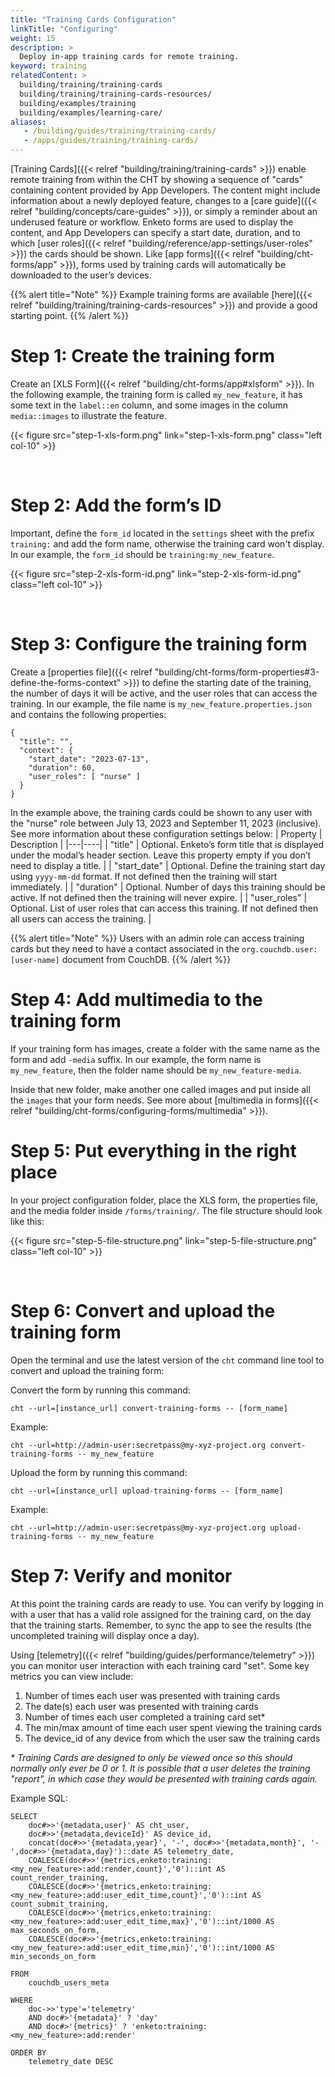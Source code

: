 ```yaml
---
title: "Training Cards Configuration"
linkTitle: "Configuring"
weight: 15
description: >
  Deploy in-app training cards for remote training.
keyword: training
relatedContent: >
  building/training/training-cards
  building/training/training-cards-resources/
  building/examples/training
  building/examples/learning-care/
aliases:
   - /building/guides/training/training-cards/
   - /apps/guides/training/training-cards/
---
```


[Training Cards]({{< relref "building/training/training-cards" >}}) enable remote training from within the CHT by showing a sequence of "cards" containing content provided by App Developers. The content might include information about a newly deployed feature, changes to a [care guide]({{< relref "building/concepts/care-guides" >}}), or simply a reminder about an underused feature or workflow. Enketo forms are used to display the content, and App Developers can specify a start date, duration, and to which [user roles]({{< relref "building/reference/app-settings/user-roles" >}}) the cards should be shown. Like [app forms]({{< relref "building/cht-forms/app" >}}), forms used by training cards will automatically be downloaded to the user’s devices.

{{% alert title="Note" %}} Example training forms are available [here]({{< relref "building/training/training-cards-resources" >}}) and provide a good starting point. {{% /alert %}}

# Step 1: Create the training form

Create an [XLS Form]({{< relref "building/cht-forms/app#xlsform" >}}). In the following example, the training form is called `my_new_feature`, it has some text in the `label::en` column, and some images in the column `media::images` to illustrate the feature.

{{< figure src="step-1-xls-form.png" link="step-1-xls-form.png" class="left col-10" >}}

<br clear="all">

# Step 2: Add the form’s ID

Important, define the `form_id` located in the `settings` sheet with the prefix `training:` and add the form name, otherwise the training card won't display. In our example, the `form_id` should be `training:my_new_feature`.

{{< figure src="step-2-xls-form-id.png" link="step-2-xls-form-id.png" class="left col-10" >}}

<br clear="all">

# Step 3: Configure the training form

Create a [properties file]({{< relref "building/cht-forms/form-properties#3-define-the-forms-context" >}}) to define the starting date of the training, the number of days it will be active, and the user roles that can access the training. In our example, the file name is `my_new_feature.properties.json` and contains the following properties: 

```
{
  "title": "",
  "context": {
    "start_date": "2023-07-13",
    "duration": 60,
    "user_roles": [ "nurse" ]
  }
}
```

In the example above, the training cards could be shown to any user with the "nurse" role between July 13, 2023 and September 11, 2023 (inclusive). See more information about these configuration settings below: 
| Property | Description |
|---|----|
| "title" | Optional. Enketo’s form title that is displayed under the modal’s header section. Leave this property empty if you don’t need to display a title. |
| "start_date" | Optional. Define the training start day using `yyyy-mm-dd` format. If not defined then the training will start immediately. |
| "duration" | Optional. Number of days this training should be active. If not defined then the training will never expire. |
| "user_roles" | Optional. List of user roles that can access this training. If not defined then all users can access the training. |

{{% alert title="Note" %}} Users with an admin role can access training cards but they need to have a contact associated in the `org.couchdb.user:[user-name]` document from CouchDB. {{% /alert %}}

# Step 4: Add multimedia to the training form

If your training form has images, create a folder with the same name as the form and add `-media` suffix. In our example, the form name is `my_new_feature`, then the folder name should be `my_new_feature-media`.

Inside that new folder, make another one called images and put inside all the `images` that your form needs. See more about [multimedia in forms]({{< relref "building/cht-forms/configuring-forms/multimedia" >}}).

# Step 5: Put everything in the right place

In your project configuration folder, place the XLS form, the properties file, and the media folder inside `/forms/training/`. The file structure should look like this:

{{< figure src="step-5-file-structure.png" link="step-5-file-structure.png" class="left col-10" >}}

<br clear="all">

# Step 6: Convert and upload the training form

Open the terminal and use the latest version of the `cht` command line tool to convert and upload the training form:

Convert the form by running this command:

```
cht --url=[instance_url] convert-training-forms -- [form_name]
```

Example:

```
cht --url=http://admin-user:secretpass@my-xyz-project.org convert-training-forms -- my_new_feature
```

Upload the form by running this command:

```
cht --url=[instance_url] upload-training-forms -- [form_name]
```

Example:
```
cht --url=http://admin-user:secretpass@my-xyz-project.org upload-training-forms -- my_new_feature
```

# Step 7: Verify and monitor

At this point the training cards are ready to use. You can verify by logging in with a user that has a valid role assigned for the training card, on the day that the training starts. Remember, to sync the app to see the results (the uncompleted training will display once a day).

Using [telemetry]({{< relref "building/guides/performance/telemetry" >}}) you can monitor user interaction with each training card "set". Some key metrics you can view include:

1. Number of times each user was presented with training cards
2. The date(s) each user was presented with training cards
3. Number of times each user completed a training card set*
4. The min/max amount of time each user spent viewing the training cards
5. The device_id of any device from which the user saw the training cards

_* Training Cards are designed to only be viewed once so this should normally only ever be 0 or 1. It is possible that a user deletes the training "report", in which case they would be presented with training cards again._

Example SQL:

```
SELECT 
	doc#>>'{metadata,user}' AS cht_user,
	doc#>>'{metadata,deviceId}' AS device_id,
	concat(doc#>>'{metadata,year}', '-', doc#>>'{metadata,month}', '-',doc#>>'{metadata,day}')::date AS telemetry_date,
	COALESCE(doc#>>'{metrics,enketo:training:<my_new_feature>:add:render,count}','0')::int AS count_render_training,
	COALESCE(doc#>>'{metrics,enketo:training:<my_new_feature>:add:user_edit_time,count}','0')::int AS count_submit_training,
	COALESCE(doc#>>'{metrics,enketo:training:<my_new_feature>:add:user_edit_time,max}','0')::int/1000 AS max_seconds_on_form,		
	COALESCE(doc#>>'{metrics,enketo:training:<my_new_feature>:add:user_edit_time,min}','0')::int/1000 AS min_seconds_on_form
	
FROM 
    couchdb_users_meta
    
WHERE
	doc->>'type'='telemetry'
	AND doc#>'{metadata}' ? 'day'
	AND doc#>'{metrics}' ? 'enketo:training:<my_new_feature>:add:render'

ORDER BY
	telemetry_date DESC
```
